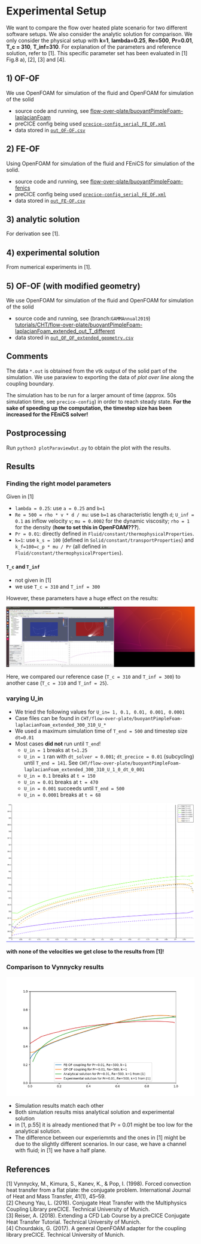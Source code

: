 # Experimental Setup

We want to compare the flow over heated plate scenario for two different software setups. We also consider the analytic solution for comparison. We only consider the physical setup with **k=1**, **lambda=0.25**, **Re=500**, **Pr=0.01**, **T_c = 310**, **T_inf=310**. For explanation of the parameters and reference solution, refer to [1]. This specific parameter set has been evaluated in [1] Fig.8 a), [2], [3] and [4].

## 1) OF-OF

We use OpenFOAM for simulation of the fluid and OpenFOAM for simulation of the solid

* source code and running, see [flow-over-plate/buoyantPimpleFoam-laplacianFoam](https://github.com/precice/openfoam-adapter/tree/master/tutorials/CHT/flow-over-plate/buoyantPimpleFoam-laplacianFoam)
* preCICE config being used [`precice-config_serial_FE_OF.xml`](https://github.com/precice/tutorials/blob/GAMMAnnual2019/CHT/flow-over-plate/buoyantPimpleFoam-fenics/validation/precice-config_serial_OF_OF.xml)
* data stored in [`out_OF-OF.csv`](https://github.com/precice/tutorials/blob/GAMMAnnual2019/CHT/flow-over-plate/buoyantPimpleFoam-fenics/validation/out_OF_OF.csv)

## 2) FE-OF

Using OpenFOAM for simulation of the fluid and FEniCS for simulation of the solid.

* source code and running, see [flow-over-plate/buoyantPimpleFoam-fenics](https://github.com/precice/tutorials/tree/GAMMAnnual2019/CHT/flow-over-plate/buoyantPimpleFoam-fenics)
* preCICE config being used [`precice-config_serial_FE_OF.xml`](https://github.com/precice/tutorials/blob/GAMMAnnual2019/CHT/flow-over-plate/buoyantPimpleFoam-fenics/validation/precice-config_serial_FE_OF.xml)
* data stored in [`out_FE-OF.csv`](https://github.com/precice/tutorials/blob/GAMMAnnual2019/CHT/flow-over-plate/buoyantPimpleFoam-fenics/validation/out_FE_OF.csv)

## 3) analytic solution

For derivation see [1].

## 4) experimental solution

From numerical experiments in [1].

## 5) OF-OF (with modified geometry)

We use OpenFOAM for simulation of the fluid and OpenFOAM for simulation of the solid

* source code and running, see (branch:`GAMMAnnual2019`) [tutorials/CHT/flow-over-plate/buoyantPimpleFoam-laplacianFoam_extended_out_T_different](https://github.com/precice/tutorials/tree/GAMMAnnual2019/CHT/flow-over-plate/buoyantPimpleFoam-laplacianFoam_extended_out_T_different)
* data stored in [`out_OF_OF_extended_geometry.csv`](https://github.com/precice/tutorials/blob/GAMMAnnual2019/CHT/flow-over-plate/buoyantPimpleFoam-fenics/validation/out_OF_OF_extended_geometry.csv)

## Comments

The data `*.out` is obtained from the vtk output of the solid part of the simulation. We use paraview to exporting the data of *plot over line* along the coupling boundary.

The simulation has to be run for a larger amount of time (approx. 50s simulation time, see `precice-config`) in order to reach steady state. **For the sake of speeding up the computation, the timestep size has been increased for the FEniCS solver!**

## Postprocessing

Run `python3 plotParaviewOut.py` to obtain the plot with the results.
 
## Results

### Finding the right model parameters

Given in [1]

* `lambda = 0.25`: use `a = 0.25` and `b=1`
* `Re = 500 = rho * v * d / mu`: use `b=1` as characteristic length `d`; `U_inf = 0.1` as inflow velocity `v`; `mu = 0.0002` for the dynamic viscosity; `rho = 1` for the density (**how to set this in OpenFOAM???**).
* `Pr = 0.01`: directly defined in `Fluid/constant/thermophysicalProperties`.
* `k=1`: use `k_s = 100` (defined in `Solid/constant/transportProperties`) and `k_f=100=c_p * mu / Pr` (all defined in `Fluid/constant/thermophysicalProperties`).

#### `T_c` and `T_inf`

* not given in [1]
* we use `T_c = 310` and `T_inf = 300`

However, these parameters have a huge effect on the results:

![](comparisonTemperatures.png)

Here, we compared our reference case (`T_c = 310` and `T_inf = 300`) to another case (`T_c = 310` and `T_inf = 25`).

### varying U_in

* We tried the following values for `U_in= 1, 0.1, 0.01, 0.001, 0.0001`
* Case files can be found in `CHT/flow-over-plate/buoyantPimpleFoam-laplacianFoam_extended_300_310_U_*`
* We used a maximum simulation time of `T_end = 500` and timestep size `dt=0.01`
* Most cases **did not** run until `T_end`!
    * `U_in = 1` breaks at `t=1.25`
    * `U_in = 1` ran with `dt_solver = 0.001`; `dt_precice = 0.01` (subcycling) until `T_end = 141`. See `CHT/flow-over-plate/buoyantPimpleFoam-laplacianFoam_extended_300_310_U_1_0_dt_0_001`
    * `U_in = 0.1` breaks at `t = 150`
    * `U_in = 0.01` breaks at `t = 470`
    * `U_in = 0.001` succeeds until `T_end = 500`
    * `U_in = 0.0001` breaks at `t = 68`

![](study_U.png)

**with none of the velocities we get close to the results from [1]!**

### Comparison to Vynnycky results

![](comparison.png)

* Simulation results match each other
* Both simulation results miss analytical solution and experimental solution
* in [1, p.55] it is already mentioned that Pr = 0.01 might be too low for the analytical solution.
* The difference between our experiemnts and the ones in [1] might be due to the slightly different scenarios. In our case, we have a channel with fluid; in [1] we have a half plane.


## References

[1] Vynnycky, M., Kimura, S., Kanev, K., & Pop, I. (1998). Forced convection heat transfer from a flat plate: the conjugate problem. International Journal of Heat and Mass Transfer, 41(1), 45–59.  
[2] Cheung Yau, L. (2016). Conjugate Heat Transfer with the Multiphysics Coupling Library preCICE. Technical University of Munich.  
[3] Reiser, A. (2018). Extending a CFD Lab Course by a preCICE Conjugate Heat Transfer Tutorial. Technical University of Munich.  
[4] Chourdakis, G. (2017). A general OpenFOAM adapter for the coupling library preCICE. Technical University of Munich.  
